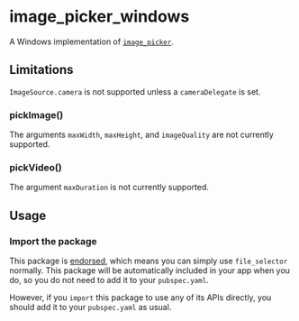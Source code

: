 # image_picker_windows

A Windows implementation of [`image_picker`][1].

## Limitations

`ImageSource.camera` is not supported unless a `cameraDelegate` is set.

### pickImage()

The arguments `maxWidth`, `maxHeight`, and `imageQuality` are not currently supported.

### pickVideo()

The argument `maxDuration` is not currently supported.

## Usage

### Import the package

This package is [endorsed][2], which means you can simply use `file_selector`
normally. This package will be automatically included in your app when you do,
so you do not need to add it to your `pubspec.yaml`.

However, if you `import` this package to use any of its APIs directly, you
should add it to your `pubspec.yaml` as usual.

[1]: https://pub.dev/packages/image_picker
[2]: https://flutter.dev/to/endorsed-federated-plugin
